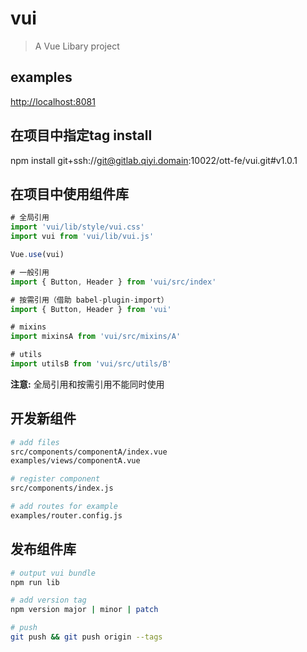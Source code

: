 # vui

> A Vue Libary project

## examples

[http://localhost:8081](http://localhost:8081)

## 在项目中指定tag install
npm install git+ssh://git@gitlab.qiyi.domain:10022/ott-fe/vui.git#v1.0.1

## 在项目中使用组件库
``` javascript
# 全局引用
import 'vui/lib/style/vui.css'
import vui from 'vui/lib/vui.js'

Vue.use(vui)

# 一般引用
import { Button, Header } from 'vui/src/index'

# 按需引用（借助 babel-plugin-import）
import { Button, Header } from 'vui'

# mixins
import mixinsA from 'vui/src/mixins/A'

# utils
import utilsB from 'vui/src/utils/B'
```
**注意:** 全局引用和按需引用不能同时使用

## 开发新组件
``` bash
# add files
src/components/componentA/index.vue  
examples/views/componentA.vue

# register component
src/components/index.js  

# add routes for example
examples/router.config.js
```

## 发布组件库
``` bash
# output vui bundle
npm run lib

# add version tag
npm version major | minor | patch

# push
git push && git push origin --tags
```